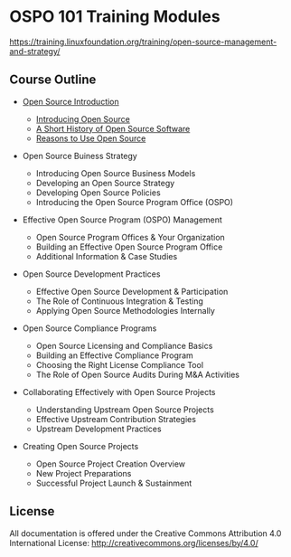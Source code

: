 # OSPO 101 Training Modules

https://training.linuxfoundation.org/training/open-source-management-and-strategy/

## Course Outline

* [Open Source Introduction](module1/README.md)
  * [Introducing Open Source](module1/README.md#section-introducing-open-source)
  * [A Short History of Open Source Software](module1/README.md#section-a-short-history-of-open-source-software)
  * [Reasons to Use Open Source](module1/README.md#section-reasons-to-use-open-source)
  
* Open Source Buiness Strategy
  * Introducing Open Source Business Models
  * Developing an Open Source Strategy
  * Developing Open Source Policies
  * Introducing the Open Source Program Office (OSPO)

* Effective Open Source Program (OSPO) Management
  * Open Source Program Offices & Your Organization
  * Building an Effective Open Source Program Office
  * Additional Information & Case Studies

* Open Source Development Practices
  * Effective Open Source Development & Participation
  * The Role of Continuous Integration & Testing
  * Applying Open Source Methodologies Internally

* Open Source Compliance Programs
  * Open Source Licensing and Compliance Basics
  * Building an Effective Compliance Program
  * Choosing the Right License Compliance Tool
  * The Role of Open Source Audits During M&A Activities

* Collaborating Effectively with Open Source Projects
  * Understanding Upstream Open Source Projects
  * Effective Upstream Contribution Strategies
  * Upstream Development Practices

* Creating Open Source Projects
  * Open Source Project Creation Overview
  * New Project Preparations
  * Successful Project Launch & Sustainment

## License

All documentation is offered under the Creative Commons Attribution 4.0 International License: http://creativecommons.org/licenses/by/4.0/
